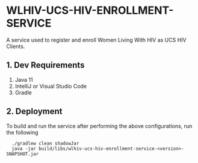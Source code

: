 # WLHIV-UCS-HIV-ENROLLMENT-SERVICE

A service used to register and enroll Women Living With HIV as UCS HIV Clients.

## 1. Dev Requirements

1. Java 11
2. IntelliJ or Visual Studio Code
3. Gradle

## 2. Deployment

To build and run the service after performing the above configurations, run the following

```
  ./gradlew clean shadowJar
  java -jar build/libs/wlhiv-ucs-hiv-enrollment-service-<version>-SNAPSHOT.jar
```
